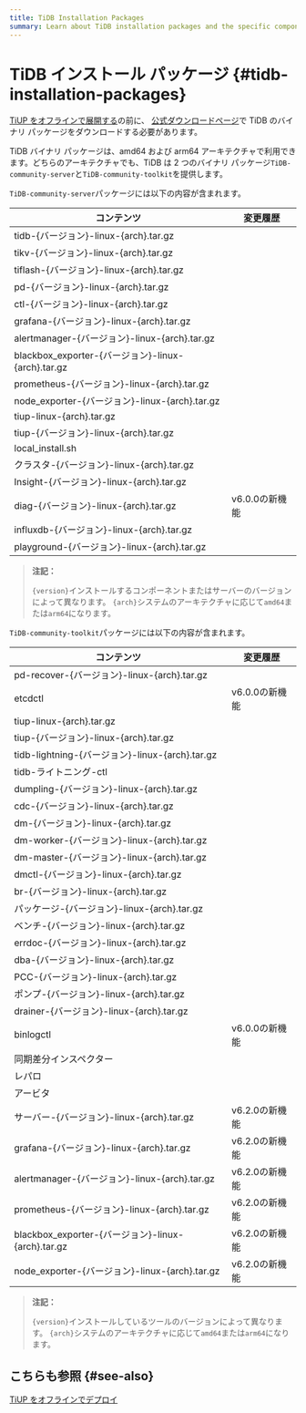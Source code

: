```yaml
---
title: TiDB Installation Packages
summary: Learn about TiDB installation packages and the specific components included.
---
```


# TiDB インストール パッケージ {#tidb-installation-packages}

[TiUP をオフラインで展開する](/production-deployment-using-tiup.md#deploy-tiup-offline)の前に、 [公式ダウンロードページ](https://en.pingcap.com/download/)で TiDB のバイナリ パッケージをダウンロードする必要があります。

TiDB バイナリ パッケージは、amd64 および arm64 アーキテクチャで利用できます。どちらのアーキテクチャでも、TiDB は 2 つのバイナリ パッケージ`TiDB-community-server`と`TiDB-community-toolkit`を提供します。

`TiDB-community-server`パッケージには以下の内容が含まれます。

| コンテンツ                                         | 変更履歴       |
| --------------------------------------------- | ---------- |
| tidb-{バージョン}-linux-{arch}.tar.gz              |            |
| tikv-{バージョン}-linux-{arch}.tar.gz              |            |
| tiflash-{バージョン}-linux-{arch}.tar.gz           |            |
| pd-{バージョン}-linux-{arch}.tar.gz                |            |
| ctl-{バージョン}-linux-{arch}.tar.gz               |            |
| grafana-{バージョン}-linux-{arch}.tar.gz           |            |
| alertmanager-{バージョン}-linux-{arch}.tar.gz      |            |
| blackbox_exporter-{バージョン}-linux-{arch}.tar.gz |            |
| prometheus-{バージョン}-linux-{arch}.tar.gz        |            |
| node_exporter-{バージョン}-linux-{arch}.tar.gz     |            |
| tiup-linux-{arch}.tar.gz                      |            |
| tiup-{バージョン}-linux-{arch}.tar.gz              |            |
| local_install.sh                              |            |
| クラスタ-{バージョン}-linux-{arch}.tar.gz              |            |
| Insight-{バージョン}-linux-{arch}.tar.gz           |            |
| diag-{バージョン}-linux-{arch}.tar.gz              | v6.0.0の新機能 |
| influxdb-{バージョン}-linux-{arch}.tar.gz          |            |
| playground-{バージョン}-linux-{arch}.tar.gz        |            |

> **注記：**
>
> `{version}`インストールするコンポーネントまたはサーバーのバージョンによって異なります。 `{arch}`システムのアーキテクチャに応じて`amd64`または`arm64`になります。

`TiDB-community-toolkit`パッケージには以下の内容が含まれます。

| コンテンツ                                         | 変更履歴       |
| --------------------------------------------- | ---------- |
| pd-recover-{バージョン}-linux-{arch}.tar.gz        |            |
| etcdctl                                       | v6.0.0の新機能 |
| tiup-linux-{arch}.tar.gz                      |            |
| tiup-{バージョン}-linux-{arch}.tar.gz              |            |
| tidb-lightning-{バージョン}-linux-{arch}.tar.gz    |            |
| tidb-ライトニング-ctl                               |            |
| dumpling-{バージョン}-linux-{arch}.tar.gz          |            |
| cdc-{バージョン}-linux-{arch}.tar.gz               |            |
| dm-{バージョン}-linux-{arch}.tar.gz                |            |
| dm-worker-{バージョン}-linux-{arch}.tar.gz         |            |
| dm-master-{バージョン}-linux-{arch}.tar.gz         |            |
| dmctl-{バージョン}-linux-{arch}.tar.gz             |            |
| br-{バージョン}-linux-{arch}.tar.gz                |            |
| パッケージ-{バージョン}-linux-{arch}.tar.gz             |            |
| ベンチ-{バージョン}-linux-{arch}.tar.gz               |            |
| errdoc-{バージョン}-linux-{arch}.tar.gz            |            |
| dba-{バージョン}-linux-{arch}.tar.gz               |            |
| PCC-{バージョン}-linux-{arch}.tar.gz               |            |
| ポンプ-{バージョン}-linux-{arch}.tar.gz               |            |
| drainer-{バージョン}-linux-{arch}.tar.gz           |            |
| binlogctl                                     | v6.0.0の新機能 |
| 同期差分インスペクター                                   |            |
| レパロ                                           |            |
| アービタ                                          |            |
| サーバー-{バージョン}-linux-{arch}.tar.gz              | v6.2.0の新機能 |
| grafana-{バージョン}-linux-{arch}.tar.gz           | v6.2.0の新機能 |
| alertmanager-{バージョン}-linux-{arch}.tar.gz      | v6.2.0の新機能 |
| prometheus-{バージョン}-linux-{arch}.tar.gz        | v6.2.0の新機能 |
| blackbox_exporter-{バージョン}-linux-{arch}.tar.gz | v6.2.0の新機能 |
| node_exporter-{バージョン}-linux-{arch}.tar.gz     | v6.2.0の新機能 |

> **注記：**
>
> `{version}`インストールしているツールのバージョンによって異なります。 `{arch}`システムのアーキテクチャに応じて`amd64`または`arm64`になります。

## こちらも参照 {#see-also}

[TiUP をオフラインでデプロイ](/production-deployment-using-tiup.md#deploy-tiup-offline)
